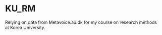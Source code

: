 # KU_RM
Relying on data from Metavoice.au.dk for my course on research methods at Korea University.
